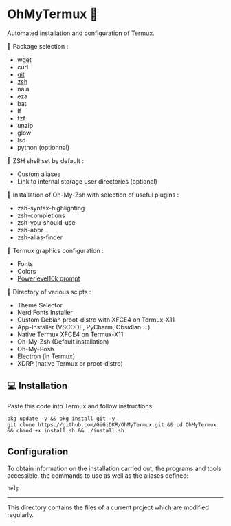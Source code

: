 # OhMyTermux 🧊
 
Automated installation and configuration of Termux.

🧊 Package selection :
- wget
- curl
- [git](https://github.com/git/git)
- [zsh](https://github.com/zsh-users/zsh)
- nala
- eza
- bat
- lf
- fzf  
- unzip
- glow
- lsd
- python (optionnal)

🧊 ZSH shell set by default :
- Custom aliases
- Link to internal storage user directories (optional)

🧊 Installation of Oh-My-Zsh with selection of useful plugins :
- zsh-syntax-highlighting
- zsh-completions
- zsh-you-should-use
- zsh-abbr
- zsh-alias-finder

🧊 Termux graphics configuration :
- Fonts
- Colors
- [Powerlevel10k prompt](https://github.com/romkatv/powerlevel10k)

🧊 Directory of various scipts :
- Theme Selector
- Nerd Fonts Installer
- Custom Debian proot-distro with XFCE4 on Termux-X11
- App-Installer (VSCODE, PyCharm, Obsidian ...)
- Native Termux XFCE4 on Termux-X11
- Oh-My-Zsh (Default installation)
- Oh-My-Posh
- Electron (in Termux)
- XDRP (native Termux or proot-distro)

## 💻 Installation

Paste this code into Termux and follow instructions:
````
pkg update -y && pkg install git -y
git clone https://github.com/GiGiDKR/OhMyTermux.git && cd OhMyTermux && chmod +x install.sh && ./install.sh
````

## Configuration


To obtain information on the installation carried out, the programs and tools accessible, the commands to use as well as the aliases defined: 
````
help
````

-----

This directory contains the files of a current project which are modified regularly. 